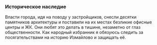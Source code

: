 ### Историческое наследие
Власти города, идя на поводу у застройщиков, снесли десятки памятников архитектуры и поставили на их местах безликие офисные центры и ЖК. Они любят это делать в тишине, незаметно от глаз общественности. Как народный избранник я обязуюсь следить за посягательствами на историю Измайлово и защищать её.
